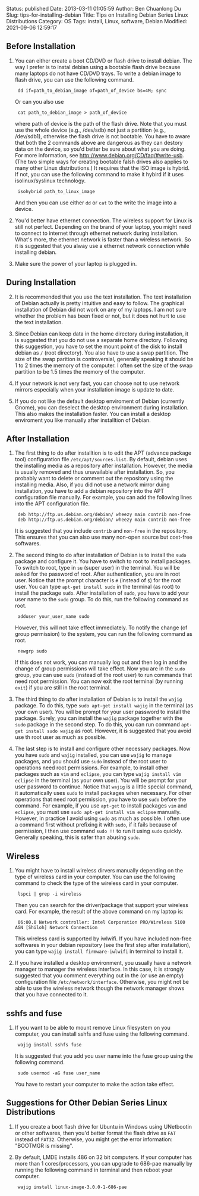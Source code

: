 Status: published
Date: 2013-03-11 01:05:59
Author: Ben Chuanlong Du
Slug: tips-for-installing-debian
Title: Tips on Installing Debian Series Linux Distributions
Category: OS
Tags: install, Linux, software, Debian
Modified: 2021-09-06 12:59:17


## Before Installation

1. You can either create a boot CD/DVD or flash drive to install debian.
    The way I prefer is to instal debian using a bootable flash drive 
    because many laptops do not have CD/DVD trays. 
    To write a debian image to flash drive, you can use the following command.

        dd if=path_to_debian_image of=path_of_device bs=4M; sync

    Or can you also use

        cat path_to_debian_image > path_of_device

    where path of device is the path of the flash drive. 
    Note that you must use the whole device (e.g., /dev/sdb) not just a partition (e.g., /dev/sdb1),
    otherwise the flash drive is not bootable.
    You have to aware that both the 2 commands above are dangerous 
    as they can destory data on the device,
    so you'd better be sure about what you are doing. 
    For more information, see <http://www.debian.org/CD/faq/#write-usb>.
    (The two simple ways for creating bootable falsh drives also applies to many other Linux distributions.)
    It requires that the ISO image is hybrid. 
    If not, 
    you can use the following command to make it hybird if it uses isolinux/syslinux technology.

        isohybrid path_to_linux_image

    And then you can use either `dd` or `cat` to the write the image into a device.

1. You'd better have ethernet connection. 
    The wireless support for Linux is still not perfect.
    Depending on the brand of your laptop, 
    you might need to connect to internet through ethernet network during installation.
    What's more, 
    the ethernet network is faster than a wireless network. 
    So it is suggested that you alway use a ethernet network connection while installing debian.

2. Make sure the power of your laptop is plugged in. 

## During Installation

2. It is recommended that you use the text installation. 
    The text installation of Debian actually is pretty intuitive and easy to follow.
    The graphical installation of Debian did not work on any of my laptops.
    I am not sure whether the problem has been fixed or not, 
    but it does not hurt to use the text installation. 

3. Since Debian can keep data in the home directory during installation,
    it is suggested that you do not use a separate home directory. 
    Following this suggestion, 
    you have to set the mount point of the disk to install debian as `/` (root directory). 
    You also have to use a swap partition. 
    The size of the swap parition is controversial, 
    generally speaking it should be 1 to 2 times the memory of the computer.
    I often set the size of the swap partition to be 1.5 times the memory of the computer. 

3. If your network is not very fast, 
    you can choose not to use network mirrors especially 
    when your installation image is update to date. 

4. If you do not like the default desktop enviroment of Debian (currently Gnome),
    you can deselect the desktop environment during installation. 
    This also makes the installation faster.
    You can install a desktop enviroment you like manually after installtion of Debian. 

## After Installation

1. The first thing to do after installtion is 
    to edit the APT (advance package tool) configuration file `/etc/apt/sources.list`. 
    By default, debian uses the installing media as a repository after installation.
    However, the media is usually removed and thus unavailable after installation.
    So, you probably want to delete or comment out the repository using the installing media.
    Also, if you did not use a network mirror duing installation, 
    you have to add a debian repository into the APT configuration file manually.
    For example, you can add the following lines into the APT configuration file.

        deb http://ftp.us.debian.org/debian/ wheezy main contrib non-free
        deb http://ftp.us.debian.org/debian/ wheezy main contrib non-free

    It is suggested that you include `contrib` and `non-free` in the repository.
    This ensures that you can also use many non-open source but cost-free softwares.  

2. The second thing to do after installation of Debian is 
    to install the `sudo` package and configure it.
    You have to switch to root to install packages.
    To switch to root, type in `su` (super user) in the terminal. 
    You will be asked for the password of root.
    After authentication, you are in root user. 
    Notice that the prompt character is `#` (instead of `$`) for the root user. 
    You can type `apt-get install sudo` in the terminal (as root) to install the package `sudo`.
    After installation of `sudo`,
    you have to add your user name to the `sudo` group. 
    To do this, 
    run the following command as root.

        adduser your_user_name sudo

    However, 
    this will not take effect immediately. 
    To notify the change (of group permission) to the system, 
    you can run the following command as root.

        newgrp sudo

    If this does not work, 
    you can manually log out and then log in
    and the change of group permissions will take effect.
    Now you are in the `sudo` group, 
    you can use `sudo` (instead of the root user) to run commands
    that need root permission.
    You can now exit the root terminal (by running `exit`) 
    if you are still in the root terminal.

3. The third thing to do after installation of Debian is to install the `wajig` package.
    To do this, 
    type `sudo apt-get install wajig` in the terminal (as your own user).
    You will be prompt for your user password to install the package. 
    Surely, 
    you can install the `wajig` package together with the `sudo` package in the second step. 
    To do this, 
    you can run command `apt-get install sudo wajig` as root. 
    However, it is suggested that you avoid use th root user as much as possible. 

4. The last step is to install and configure other necessary packages.
    Now you have `sudo` and `wajig` installed, 
    you can use `wajig` to manage packages,
    and you should use `sudo` instead of the root user to operations need root permissions.
    For example, 
    to install other packages such as `vim` and `eclipse`, 
    you can type `wajig install vim eclipse` in the terminal (as your own user).
    You will be prompt for your user password to continue. 
    Notice that `wajig` is a little special command, 
    it automatically uses `sudo` to install packages when necessary. 
    For other operations that need root permission, 
    you have to use `sudo` before the command. 
    For example, if you use `apt-get` to install packages `vim` and `eclipse`,
    you must use `sudo apt-get install vim eclipse` manually.
    However, in practice I avoid using `sudo` as much as possible. 
    I often use a command first without prefixing it with `sudo`, 
    if it fails because of permission, 
    I then use command `sudo !!` to run it using `sudo` quickly.
    Generally speaking, this is safer than abusing `sudo`. 

## Wireless

1. You might have to install wireless dirvers manually 
    depending on the type of wireless card in your computer. 
    You can use the following command to check the type of the wireless card in your computer.

        lspci | grep -i wireless

    Then you can search for the driver/package that support your wireless card. 
    For example, the result of the above command on my laptop is:

        06:00.0 Network controller: Intel Corporation PRO/Wireless 5100 AGN [Shiloh] Network Connection

    This wireless card is supported by iwlwifi. 
    If you have included non-free softwares in your debian repository 
    (see the first step after installation),
    you can type `wajig install firmware-iwlwifi` in terminal to install it. 

2. If you have installed a desktop environment, 
    you usually have a network manager to manager the wireless interface. 
    In this case, 
    it is strongly suggested that 
    you comment everything out in the (or use an empty) configuration file `/etc/network/interface`.
    Otherwise, 
    you might not be able to use the wireless network 
    though the network manager shows that you have connected to it. 

## sshfs and fuse

1. If you want to be able to mount remove Linux filesystem on you computer, 
    you can install sshfs and fuse using the following command. 

        wajig install sshfs fuse

    It is suggested that you add you user name into the fuse group using the following command.

        sudo usermod -aG fuse user_name

    You have to restart your computer to make the action take effect. 

## Suggestions for Other Debian Series Linux Distributions

1. If you create a boot flash drive for Ubuntu in Windows using UNetbootin or other softwares, 
    then you'd better format the flash drive as `FAT` instead of `FAT32`. 
    Otherwise, 
    you might get the error information: "BOOTMGR is missing".


2. By default, LMDE installs 486 on 32 bit computers.
    If your computer has more than 1 cores/processors, 
    you can upgrade to 686-pae manually by running the following command in terminal
    and then reboot your computer.

        wajig install linux-image-3.0.0-1-686-pae
